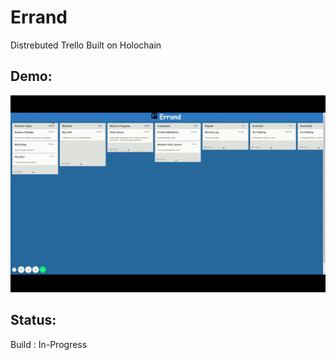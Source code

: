 # Errand
Distrebuted Trello Built on Holochain

## Demo:

![CreatePost](Errand.gif)

## Status:
Build : In-Progress
